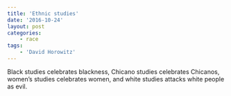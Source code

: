 ```yaml
---
title: 'Ethnic studies'
date: '2016-10-24'
layout: post
categories:
    - race
tags:
    - 'David Horowitz'
---
```


Black studies celebrates blackness, Chicano studies celebrates Chicanos, women’s studies celebrates women, and white studies attacks white people as evil.
